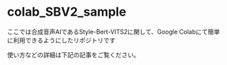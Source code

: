 # colab_SBV2_sample

ここでは合成音声AIであるStyle-Bert-VITS2に関して、Google Colabにて簡単に利用できるようにしたリポジトリです　

使い方などの詳細は下記の記事をご覧ください。
